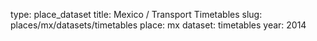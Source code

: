 type: place_dataset
title: Mexico / Transport Timetables
slug: places/mx/datasets/timetables
place: mx
dataset: timetables
year: 2014
